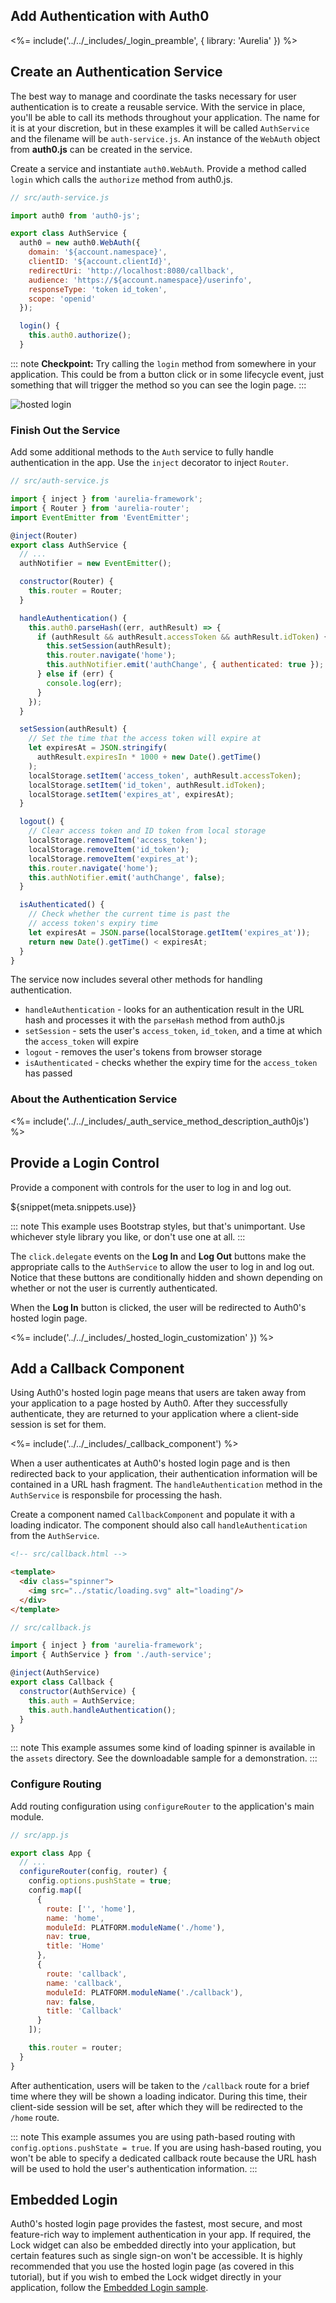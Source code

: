 ## Add Authentication with Auth0

<%= include('../../_includes/_login_preamble', { library: 'Aurelia' }) %>

## Create an Authentication Service

The best way to manage and coordinate the tasks necessary for user authentication is to create a reusable service. With the service in place, you'll be able to call its methods throughout your application. The name for it is at your discretion, but in these examples it will be called `AuthService` and the filename will be `auth-service.js`. An instance of the `WebAuth` object from **auth0.js** can be created in the service.

Create a service and instantiate `auth0.WebAuth`. Provide a method called `login` which calls the `authorize` method from auth0.js.

```js
// src/auth-service.js

import auth0 from 'auth0-js';

export class AuthService {
  auth0 = new auth0.WebAuth({
    domain: '${account.namespace}',
    clientID: '${account.clientId}',
    redirectUri: 'http://localhost:8080/callback',
    audience: 'https://${account.namespace}/userinfo',
    responseType: 'token id_token',
    scope: 'openid'
  });

  login() {
    this.auth0.authorize();
  }
```

::: note
**Checkpoint:** Try calling the `login` method from somewhere in your application. This could be from a button click or in some lifecycle event, just something that will trigger the method so you can see the login page.
:::

![hosted login](/media/articles/web/hosted-login.png)

### Finish Out the Service

Add some additional methods to the `Auth` service to fully handle authentication in the app. Use the `inject` decorator to inject `Router`.

```js
// src/auth-service.js

import { inject } from 'aurelia-framework';
import { Router } from 'aurelia-router';
import EventEmitter from 'EventEmitter';

@inject(Router)
export class AuthService {
  // ...
  authNotifier = new EventEmitter();

  constructor(Router) {
    this.router = Router;
  }

  handleAuthentication() {
    this.auth0.parseHash((err, authResult) => {
      if (authResult && authResult.accessToken && authResult.idToken) {
        this.setSession(authResult);
        this.router.navigate('home');
        this.authNotifier.emit('authChange', { authenticated: true });
      } else if (err) {
        console.log(err);
      }
    });
  }

  setSession(authResult) {
    // Set the time that the access token will expire at
    let expiresAt = JSON.stringify(
      authResult.expiresIn * 1000 + new Date().getTime()
    );
    localStorage.setItem('access_token', authResult.accessToken);
    localStorage.setItem('id_token', authResult.idToken);
    localStorage.setItem('expires_at', expiresAt);
  }

  logout() {
    // Clear access token and ID token from local storage
    localStorage.removeItem('access_token');
    localStorage.removeItem('id_token');
    localStorage.removeItem('expires_at');
    this.router.navigate('home');
    this.authNotifier.emit('authChange', false);
  }

  isAuthenticated() {
    // Check whether the current time is past the
    // access token's expiry time
    let expiresAt = JSON.parse(localStorage.getItem('expires_at'));
    return new Date().getTime() < expiresAt;
  }
}
```

The service now includes several other methods for handling authentication.

* `handleAuthentication` - looks for an authentication result in the URL hash and processes it with the `parseHash` method from auth0.js
* `setSession` - sets the user's `access_token`, `id_token`, and a time at which the `access_token` will expire
* `logout` - removes the user's tokens from browser storage
* `isAuthenticated` - checks whether the expiry time for the `access_token` has passed

### About the Authentication Service

<%= include('../../_includes/_auth_service_method_description_auth0js') %>

## Provide a Login Control

Provide a component with controls for the user to log in and log out.

${snippet(meta.snippets.use)}

::: note
This example uses Bootstrap styles, but that's unimportant. Use whichever style library you like, or don't use one at all.
:::

The `click.delegate` events on the **Log In** and **Log Out** buttons make the appropriate calls to the `AuthService` to allow the user to log in and log out. Notice that these buttons are conditionally hidden and shown depending on whether or not the user is currently authenticated.

When the **Log In** button is clicked, the user will be redirected to Auth0's hosted login page.

<%= include('../../_includes/_hosted_login_customization' }) %>

## Add a Callback Component

Using Auth0's hosted login page means that users are taken away from your application to a page hosted by Auth0. After they successfully authenticate, they are returned to your application where a client-side session is set for them.

<%= include('../../_includes/_callback_component') %>

When a user authenticates at Auth0's hosted login page and is then redirected back to your application, their authentication information will be contained in a URL hash fragment. The `handleAuthentication` method in the `AuthService` is responsbile for processing the hash.

Create a component named `CallbackComponent` and populate it with a loading indicator. The component should also call `handleAuthentication` from the `AuthService`.

```html
<!-- src/callback.html -->

<template>
  <div class="spinner">
    <img src="../static/loading.svg" alt="loading"/>
  </div>
</template>
```

```js
// src/callback.js

import { inject } from 'aurelia-framework';
import { AuthService } from './auth-service';

@inject(AuthService)
export class Callback {
  constructor(AuthService) {
    this.auth = AuthService;
    this.auth.handleAuthentication();
  }
}
```

::: note
This example assumes some kind of loading spinner is available in the `assets` directory. See the downloadable sample for a demonstration.
:::

### Configure Routing

Add routing configuration using `configureRouter` to the application's main module.

```js
// src/app.js

export class App {
  // ...
  configureRouter(config, router) {
    config.options.pushState = true;
    config.map([
      {
        route: ['', 'home'],
        name: 'home',
        moduleId: PLATFORM.moduleName('./home'),
        nav: true,
        title: 'Home'
      },
      {
        route: 'callback',
        name: 'callback',
        moduleId: PLATFORM.moduleName('./callback'),
        nav: false,
        title: 'Callback'
      }
    ]);

    this.router = router;
  }
}
```

After authentication, users will be taken to the `/callback` route for a brief time where they will be shown a loading indicator. During this time, their client-side session will be set, after which they will be redirected to the `/home` route.

::: note
This example assumes you are using path-based routing with `config.options.pushState = true`. If you are using hash-based routing, you won't be able to specify a dedicated callback route because the URL hash will be used to hold the user's authentication information.
:::

## Embedded Login

Auth0's hosted login page provides the fastest, most secure, and most feature-rich way to implement authentication in your app. If required, the Lock widget can also be embedded directly into your application, but certain features such as single sign-on won't be accessible. It is highly recommended that you use the hosted login page (as covered in this tutorial), but if you wish to embed the Lock widget directly in your application, follow the [Embedded Login sample](https://github.com/auth0-community/auth0-aurelia-samples/tree/embedded-login/01-Embedded-Login).
